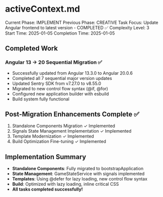 # activeContext.md
Current Phase: IMPLEMENT
Previous Phase: CREATIVE
Task Focus: Update Angular frontend to latest version - COMPLETED ✅
Complexity Level: 3
Start Time: 2025-01-05
Completion Time: 2025-01-05

## Completed Work
### Angular 13 → 20 Sequential Migration ✅
- Successfully updated from Angular 13.3.0 to Angular 20.0.6
- Completed all 7 sequential major version updates
- Updated Sentry SDK from v7.27.0 to v8.55.0
- Migrated to new control flow syntax (@if, @for)
- Configured new application builder with esbuild
- Build system fully functional

## Post-Migration Enhancements Complete ✅
1. Standalone Components Migration ✓ Implemented
2. Signals State Management Implementation ✓ Implemented
3. Template Modernization ✓ Implemented
4. Build Optimization Fine-tuning ✓ Implemented

## Implementation Summary
- **Standalone Components**: Fully migrated to bootstrapApplication
- **State Management**: GameStateService with signals implemented
- **Templates**: Using @defer for lazy loading, new control flow syntax
- **Build**: Optimized with lazy loading, inline critical CSS
- **All tasks completed successfully!**